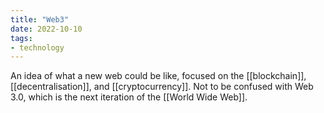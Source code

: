 ```yaml
---
title: "Web3"
date: 2022-10-10
tags:
- technology
---
```


An idea of what a new web could be like, focused on the [[blockchain]], [[decentralisation]], and [[cryptocurrency]]. Not to be confused with Web 3.0, which is the next iteration of the [[World Wide Web]].